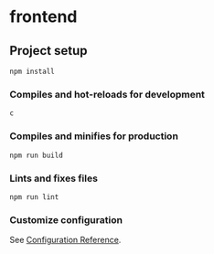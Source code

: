 # frontend

## Project setup
```
npm install
```

### Compiles and hot-reloads for development
```
c
```

### Compiles and minifies for production
```
npm run build
```

### Lints and fixes files
```
npm run lint
```

### Customize configuration
See [Configuration Reference](https://cli.vuejs.org/config/).
